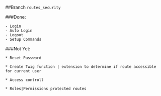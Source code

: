 ##Branch `routes_security`

###Done:
    
    - Login
    - Auto Login
    - Logout
    - Setup Commands

###Not Yet:

    * Reset Password
    
    * Create Twig function | extension to determine if route accessible for current user

    * Access controll

    * Roles|Permissions protected routes